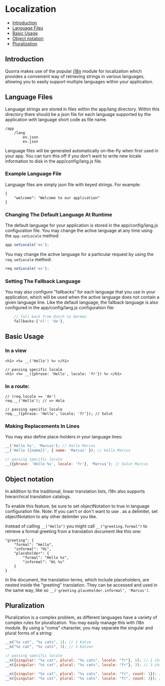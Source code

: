 # Localization

 - [Introduction](#introduction)
 - [Language Files](#language-files)
 - [Basic Usage](#basic-usage)
 - [Object notation](#object-notation)
 - [Pluralization](#pluralization)

## Introduction

Quorra makes use of the popular [i18n](https://github.com/mashpie/i18n-node/tree/1b0c86d14c22bc85257735e30bcbb154a4e8b91b) module for localization which provides a
convenient way of retrieving strings in various languages, allowing you to easily support multiple languages within your
 application.

## Language Files

Language strings are stored in files within the app/lang directory. Within this directory there should be a json file
for each language supported by the application with language short code as file name.

```
/app
    /lang
        en.json
        es.json
```

Language files will be generated automatically on-the-fly when first used in your app. You can turn this off if  you
don't want to write new locale information to disk in the app/config/lang.js file.

### Example Language File

Language files are simply json file with keyed strings. For example:

```
{
    "welcome": "Welcome to our application"
}
```

### Changing The Default Language At Runtime

The default language for your application is stored in the app/config/lang.js configuration file. You may change the
active language at any time using the `app.setLocale` method:

```javascript
app.setLocale('es');
```

You may change the active language for a particular request by using the `req.setLocale` method:

```javascript
req.setLocale('es');
```

### Setting The Fallback Language

You may also configure "fallbacks" for each language that you use in your application, which will be used when the
active language does not contain a given language line. Like the default language, the fallback language is also
configured in the app/config/lang.js configuration file:

```javascript
    // fall back from Dutch to German
    fallbacks:{'nl': 'de'},
```

## Basic Usage

### In a view

```
<h1> <%= __('Hello') %> </h1>

// passing specific locale
<h1> <%= __({phrase: 'Hello', locale: 'fr'}) %> </h1>
```

### In a route:

```
// (req.locale == 'de')
req.__('Hello'); // => Hola

// passing specific locale
req.__({phrase: 'Hello', locale: 'fr'}); // Salut

```

### Making Replacements In Lines

You may also define place-holders in your language lines:

```javascript
__('Hello %s', 'Marcus'); // Hallo Marcus
__('Hello {{name}}', { name: 'Marcus' }); // Hallo Marcus

// passing specific locale
__({phrase: 'Hello %s', locale: 'fr'}, 'Marcus'); // Salut Marcus
```

## Object notation

In addition to the traditional, linear translation lists, i18n also supports hierarchical translation catalogs.

To enable this feature, be sure to set objectNotation to true in language configuration file. Note: If you can't or
don't want to use . as a delimiter, set objectNotation to any other delimiter you like.

Instead of calling `__("Hello")` you might call `__("greeting.formal")` to retrieve a formal greeting from a translation
 document like this one:

```
"greeting": {
    "formal": "Hello",
    "informal": "Hi",
    "placeholder": {
        "formal": "Hello %s",
        "informal": "Hi %s"
    }
}
```

In the document, the translation terms, which include placeholders, are nested inside the "greeting" translation.
They can be accessed and used in the same way, like so `__('greeting.placeholder.informal', 'Marcus')`.

## Pluralization

Pluralization is a complex problem, as different languages have a variety of complex rules for pluralization. You may
easily manage this with i18n module. By using a "coma" character, you may separate the singular and plural forms of a
string:

```javascript
__n("%s cat", "%s cats", 1); // 1 Katze
__n("%s cat", "%s cats", 3); // 3 Katzen

// passing specific locale
__n({singular: "%s cat", plural: "%s cats", locale: "fr"}, 1); // 1 chat
__n({singular: "%s cat", plural: "%s cats", locale: "fr"}, 3); // 3 chat

__n({singular: "%s cat", plural: "%s cats", locale: "fr", count: 1}); // 1 chat
__n({singular: "%s cat", plural: "%s cats", locale: "fr", count: 3}); // 3 chat
```